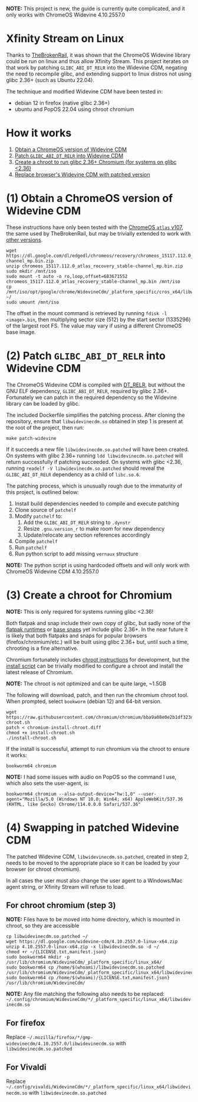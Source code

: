 **NOTE:** This project is new, the guide is currently quite complicated, and it only works with ChromeOS Widevine 4.10.2557.0

# Xfinity Stream on Linux

Thanks to [TheBrokenRail](https://thebrokenrail.com/2022/12/31/xfinity-stream-on-linux.html), it was shown that the ChromeOS Widevine library could be run on linux and thus allow Xfinity Stream.  This project iterates on that work by patching `GLIBC_ABI_DT_RELR` into the Widevine CDM, negating the need to recompile glibc, and extending support to linux distros not using glibc 2.36+ (such as Ubuntu 22.04).

The technique and modified Widevine CDM have been tested in:

* debian 12 in firefox (native glibc 2.36+)
* ubuntu and PopOS 22.04 using chroot chromium

# How it works

1. [Obtain a ChromeOS version of Widevine CDM](#1-obtain-a-chromeos-version-of-widevine-cdm)
2. [Patch `GLIBC_ABI_DT_RELR` into Widevine CDM](#2-patch-glibc_abi_dt_relr-into-widevine-cdm)
3. [Create a chroot to run glibc 2.36+ Chromium (for systems on glibc <2.36)](#3-create-a-chroot-for-chromium)
4. [Replace browser's Widevine CDM with patched version](#4-swapping-in-patched-widevine-cdm)

# (1) Obtain a ChromeOS version of Widevine CDM

These instructions have only been tested with the [ChromeOS `atlas` v107](https://dl.google.com/dl/edgedl/chromeos/recovery/chromeos_15117.112.0_atlas_recovery_stable-channel_mp.bin.zip), the same used by TheBrokenRail, but may be trivially extended to work with [other versions](https://chromiumdash.appspot.com/serving-builds?deviceCategory=Chrome%20OS).

```shell
wget https://dl.google.com/dl/edgedl/chromeos/recovery/chromeos_15117.112.0_atlas_recovery_stable-channel_mp.bin.zip
unzip chromeos_15117.112.0_atlas_recovery_stable-channel_mp.bin.zip
sudo mkdir /mnt/iso
sudo mount -t auto -o ro,loop,offset=683671552 chromeos_15117.112.0_atlas_recovery_stable-channel_mp.bin /mnt/iso
cp /mnt/iso/opt/google/chrome/WidevineCdm/_platform_specific/cros_x64/libwidevinecdm.so ~/
sudo umount /mnt/iso
```

The offset in the mount command is retrieved by running `fdisk -l <image>.bin`, then multiplying sector size (512) by the start sector (1335296) of the largest root FS.  The value may vary if using a different ChromeOS base image.

# (2) Patch `GLIBC_ABI_DT_RELR` into Widevine CDM

The ChromeOS Widevine CDM is compiled with [DT_RELR](https://maskray.me/blog/2021-10-31-relative-relocations-and-relr), but without the GNU ELF dependency, `GLIBC_ABI_DT_RELR`, required by glibc 2.36+.  Fortunately we can patch in the required dependency so the Widevine library can be loaded by glibc.

The included Dockerfile simplifies the patching process.  After cloning the repository, ensure that `libwidevinecdm.so` obtained in step 1 is present at the root of the project, then run:

```shell
make patch-widevine
```

If it succeeds a new file `libwidevinecdm.so.patched` will have been created.  On systems with glibc 2.36+ running `ldd libwidevinecdm.so.patched` will return successfully if patching succeeded.  On systems with glibc <2.36, running `readelf -V libwidevinecdm.so.patched` should reveal the `GLIBC_ABI_DT_RELR` dependency as a child of `libc.so.6`.

The patching process, which is unusually rough due to the immaturity of this project, is outlined below:

1. Install build dependencies needed to compile and execute patching
2. Clone source of `patchelf`
3. Modify `patchelf` to:
   1. Add the `GLIBC_ABI_DT_RELR` string to `.dynstr`
   2. Resize `.gnu.version_r` to make room for new dependency
   3. Update/relocate any section references accordingly
4. Compile `patchelf`
5. Run `patchelf`
6. Run python script to add missing `vernaux` structure

**NOTE:** The python script is using hardcoded offsets and will only work with ChromeOS Widevine CDM 4.10.2557.0

# (3) Create a chroot for Chromium

**NOTE:** This is only required for systems running glibc <2.36!

Both flatpak and snap include their own copy of glibc, but sadly none of the [flatpak runtimes](https://docs.flatpak.org/en/latest/available-runtimes.html) or [base snaps](https://snapcraft.io/docs/base-snaps) yet include glibc 2.36+.  In the near future it is likely that both flatpaks and snaps for popular browsers (firefox/chromium/etc.) will be built using glibc 2.36+ but, until such a time, chrooting is a fine alternative.

Chromium fortunately includes [chroot instructions](https://github.com/chromium/chromium/blob/main/docs/linux/using_a_chroot.md) for development, but the [install script](https://github.com/chromium/chromium/blob/main/build/install-chroot.sh) can be trivially modified to configure a chroot and install the latest release of Chromium.

**NOTE:** The chroot is not optimized and can be quite large, ~1.5GB

The following will download, patch, and then run the chromium chroot tool.  When prompted, select `bookworm` (debian 12) and 64-bit version.

```shell
wget https://raw.githubusercontent.com/chromium/chromium/bba9a08e0e2b1df323d2b290d5afa281fba37374/build/install-chroot.sh
patch < chromium-install-chroot.diff
chmod +x install-chroot.sh
./install-chroot.sh
```

If the install is successful, attempt to run chromium via the chroot to ensure it works:

```shell
bookworm64 chromium
```

**NOTE:** I had some issues with audio on PopOS so the command I use, which also sets the user-agent, is:

```shell
bookworm64 chromium --alsa-output-device="hw:1,0" --user-agent="Mozilla/5.0 (Windows NT 10.0; Win64; x64) AppleWebKit/537.36 (KHTML, like Gecko) Chrome/114.0.0.0 Safari/537.36"
```

# (4) Swapping in patched Widevine CDM

The patched Widevine CDM, `libwidevinecdm.so.patched`, created in step 2, needs to be moved to the appropriate place so it can be loaded by your browser (or chroot chromium).

In all cases the user must also change the user agent to a Windows/Mac agent string, or Xfinity Stream will refuse to load.

## For chroot chromium (step 3)

**NOTE:** Files have to be moved into home directory, which is mounted in chroot, so they are accessible

```shell
cp libwidevinecdm.so.patched ~/
wget https://dl.google.com/widevine-cdm/4.10.2557.0-linux-x64.zip
unzip 4.10.2557.0-linux-x64.zip -x libwidevinecdm.so -d ~/
chmod +r ~/{LICENSE.txt,manifest.json}
sudo bookworm64 mkdir -p /usr/lib/chromium/WidevineCdm/_platform_specific/linux_x64/
sudo bookworm64 cp /home/$(whoami)/libwidevinecdm.so.patched /usr/lib/chromium/WidevineCdm/_platform_specific/linux_x64/libwidevinecdm.so
sudo bookworm64 cp /home/$(whoami)/{LICENSE.txt,manifest.json} /usr/lib/chromium/WidevineCdm/
```

**NOTE:** Any file matching the following also needs to be replaced: `~/.config/chromium/WidevineCdm/*/_platform_specific/linux_x64/libwidevinecdm.so`

## For firefox

Replace `~/.mozilla/firefox/*/gmp-widevinecdm/4.10.2557.0/libwidevinecdm.so` with `libwidevinecdm.so.patched`

## For Vivaldi

Replace `~/.config/vivaldi/WidevineCdm/*/_platform_specific/linux_x64/libwidevinecdm.so` with `libwidevinecdm.so.patched`
